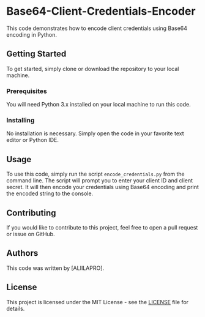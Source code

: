 # Base64-Client-Credentials-Encoder

This code demonstrates how to encode client credentials using Base64 encoding in Python.

## Getting Started

To get started, simply clone or download the repository to your local machine.

### Prerequisites

You will need Python 3.x installed on your local machine to run this code.

### Installing

No installation is necessary. Simply open the code in your favorite text editor or Python IDE.

## Usage

To use this code, simply run the script `encode_credentials.py` from the command line. The script will prompt you to enter your client ID and client secret. It will then encode your credentials using Base64 encoding and print the encoded string to the console.

## Contributing

If you would like to contribute to this project, feel free to open a pull request or issue on GitHub.

## Authors

This code was written by [ALIILAPRO].

## License

This project is licensed under the MIT License - see the [LICENSE](https://github.com/ALIILAPRO/Base64-Client-Credentials-Encoder/blob/main/LICENSE) file for details.

